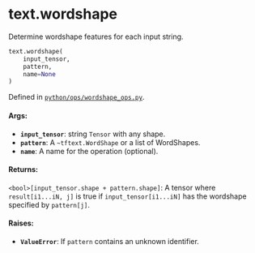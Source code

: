 <div itemscope itemtype="http://developers.google.com/ReferenceObject">
<meta itemprop="name" content="text.wordshape" />
<meta itemprop="path" content="Stable" />
</div>

# text.wordshape

Determine wordshape features for each input string.

``` python
text.wordshape(
    input_tensor,
    pattern,
    name=None
)
```

Defined in
[`python/ops/wordshape_ops.py`](https://github.com/tensorflow/text/tree/master/tensorflow_text/python/ops/wordshape_ops.py).

<!-- Placeholder for "Used in" -->

#### Args:

* <b>`input_tensor`</b>: string `Tensor` with any shape.
* <b>`pattern`</b>: A `~tftext.WordShape` or a list of WordShapes.
* <b>`name`</b>: A name for the operation (optional).


#### Returns:

`<bool>[input_tensor.shape + pattern.shape]`: A tensor where
  `result[i1...iN, j]` is true if `input_tensor[i1...iN]` has the wordshape
  specified by `pattern[j]`.

#### Raises:

* <b>`ValueError`</b>: If `pattern` contains an unknown identifier.